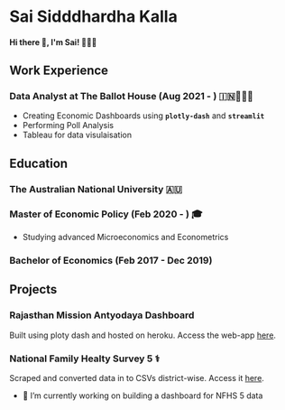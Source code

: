 # Sai Sidddhardha Kalla
#### Hi there 👋, I'm Sai! 🙋🏽‍♂️

## Work Experience
### Data Analyst at The Ballot House (Aug 2021 - ) 🇮🇳👨🏽‍💻
* Creating Economic Dashboards using **`plotly-dash`** and **`streamlit`** 
* Performing Poll Analysis
* Tableau for data visulaisation

## Education
### The Australian National University 🇦🇺 
### Master of Economic Policy (Feb 2020 - ) 🎓
* Studying advanced Microeconomics and Econometrics

### Bachelor of Economics (Feb 2017 - Dec 2019)

## Projects
### Rajasthan Mission Antyodaya Dashboard 
Built using ploty dash and hosted on heroku. Access the web-app [here](https://rj-missionantyodaya-2020.herokuapp.com).
### National Family Healty Survey 5 ⚕️
Scraped and converted data in to CSVs district-wise. Access it [here](https://github.com/SaiSiddhardhaKalla/NFHS).

- 🔭 I’m currently working on building a dashboard for NFHS 5 data
<!--
**SaiSiddhardhaKalla/SaiSiddhardhaKalla** is a ✨ _special_ ✨ repository because its `README.md` (this file) appears on your GitHub profile.

Here are some ideas to get you started:

- 🔭 I’m currently working on ...
- 🌱 I’m currently learning ...
- 👯 I’m looking to collaborate on ...
- 🤔 I’m looking for help with ...
- 💬 Ask me about ...
- 📫 How to reach me: ...
- 😄 Pronouns: ...
- ⚡ Fun fact: ...
-->
